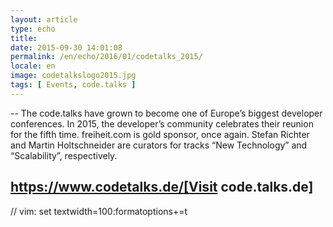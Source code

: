 ```yaml
---
layout: article
type: echo
title:
date: 2015-09-30 14:01:08
permalink: /en/echo/2016/01/codetalks_2015/
locale: en
image: codetalkslogo2015.jpg
tags: [ Events, code.talks ]
---
```



--
The code.talks have grown to become one of Europe’s biggest developer conferences. In 2015, the developer’s community celebrates their reunion for the fifth time. freiheit.com is gold sponsor, once again. Stefan Richter and Martin Holtschneider are curators for tracks “New Technology” and “Scalability”, respectively. 


https://www.codetalks.de/[Visit code.talks.de]
--

// vim: set textwidth=100:formatoptions+=t

